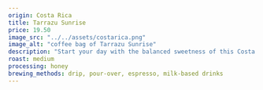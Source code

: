```yaml
---
origin: Costa Rica
title: Tarrazu Sunrise
price: 19.50
image_src: "../../assets/costarica.png"
image_alt: "coffee bag of Tarrazu Sunrise"
description: "Start your day with the balanced sweetness of this Costa Rican Tarrazu, featuring notes of milk chocolate, brown sugar, and a touch of cinnamon spice. Perfect for lattes, cappuccinos, or a comforting cup on a cozy morning."
roast: medium
processing: honey
brewing_methods: drip, pour-over, espresso, milk-based drinks
---
```

